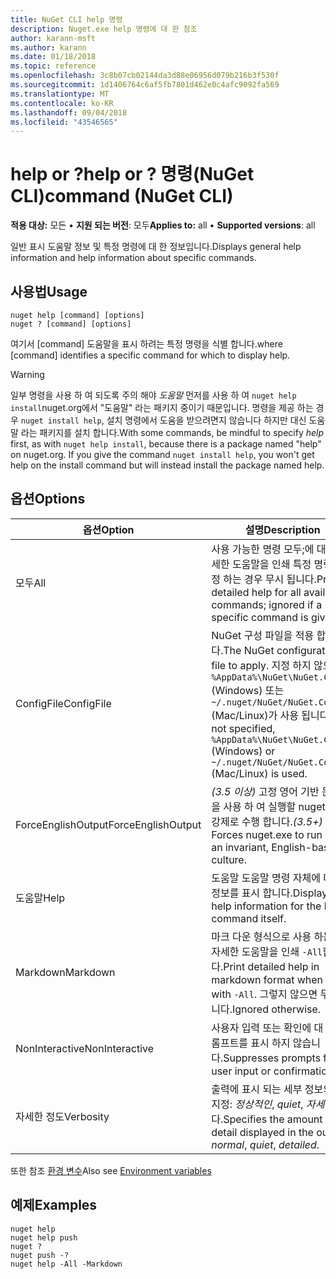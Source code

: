```yaml
---
title: NuGet CLI help 명령
description: Nuget.exe help 명령에 대 한 참조
author: karann-msft
ms.author: karann
ms.date: 01/18/2018
ms.topic: reference
ms.openlocfilehash: 3c8b07cb02144da3d88e06956d079b216b3f530f
ms.sourcegitcommit: 1d1406764c6af5fb7801d462e0c4afc9092fa569
ms.translationtype: MT
ms.contentlocale: ko-KR
ms.lasthandoff: 09/04/2018
ms.locfileid: "43546565"
---
```

# <a name="help-or--command-nuget-cli"></a><span data-ttu-id="dd745-103">help or ?</span><span class="sxs-lookup"><span data-stu-id="dd745-103">help or ?</span></span> <span data-ttu-id="dd745-104">명령(NuGet CLI)</span><span class="sxs-lookup"><span data-stu-id="dd745-104">command (NuGet CLI)</span></span>

<span data-ttu-id="dd745-105">**적용 대상:** 모든 &bullet; **지원 되는 버전**: 모두</span><span class="sxs-lookup"><span data-stu-id="dd745-105">**Applies to:** all &bullet; **Supported versions**: all</span></span>

<span data-ttu-id="dd745-106">일반 표시 도움말 정보 및 특정 명령에 대 한 정보입니다.</span><span class="sxs-lookup"><span data-stu-id="dd745-106">Displays general help information and help information about specific commands.</span></span>

## <a name="usage"></a><span data-ttu-id="dd745-107">사용법</span><span class="sxs-lookup"><span data-stu-id="dd745-107">Usage</span></span>

```cli
nuget help [command] [options]
nuget ? [command] [options]
```

<span data-ttu-id="dd745-108">여기서 [command] 도움말을 표시 하려는 특정 명령을 식별 합니다.</span><span class="sxs-lookup"><span data-stu-id="dd745-108">where [command] identifies a specific command for which to display help.</span></span>

> [!Warning]
> <span data-ttu-id="dd745-109">일부 명령을 사용 하 여 되도록 주의 해야 *도움말* 먼저를 사용 하 여 `nuget help install`nuget.org에서 "도움말" 라는 패키지 중이기 때문입니다. 명령을 제공 하는 경우 `nuget install help`, 설치 명령에서 도움을 받으려면지 않습니다 하지만 대신 도움말 라는 패키지를 설치 합니다.</span><span class="sxs-lookup"><span data-stu-id="dd745-109">With some commands, be mindful to specify *help* first, as with `nuget help install`, because there is a package named "help" on nuget.org. If you give the command `nuget install help`, you won't get help on the install command but will instead install the package named help.</span></span>

## <a name="options"></a><span data-ttu-id="dd745-110">옵션</span><span class="sxs-lookup"><span data-stu-id="dd745-110">Options</span></span>

| <span data-ttu-id="dd745-111">옵션</span><span class="sxs-lookup"><span data-stu-id="dd745-111">Option</span></span> | <span data-ttu-id="dd745-112">설명</span><span class="sxs-lookup"><span data-stu-id="dd745-112">Description</span></span> |
| --- | --- |
| <span data-ttu-id="dd745-113">모두</span><span class="sxs-lookup"><span data-stu-id="dd745-113">All</span></span> | <span data-ttu-id="dd745-114">사용 가능한 명령 모두;에 대 한 자세한 도움말을 인쇄 특정 명령을 지정 하는 경우 무시 됩니다.</span><span class="sxs-lookup"><span data-stu-id="dd745-114">Print detailed help for all available commands; ignored if a specific command is given.</span></span> |
| <span data-ttu-id="dd745-115">ConfigFile</span><span class="sxs-lookup"><span data-stu-id="dd745-115">ConfigFile</span></span> | <span data-ttu-id="dd745-116">NuGet 구성 파일을 적용 합니다.</span><span class="sxs-lookup"><span data-stu-id="dd745-116">The NuGet configuration file to apply.</span></span> <span data-ttu-id="dd745-117">지정 하지 않으면 `%AppData%\NuGet\NuGet.Config` (Windows) 또는 `~/.nuget/NuGet/NuGet.Config` (Mac/Linux)가 사용 됩니다.</span><span class="sxs-lookup"><span data-stu-id="dd745-117">If not specified, `%AppData%\NuGet\NuGet.Config` (Windows) or `~/.nuget/NuGet/NuGet.Config` (Mac/Linux) is used.</span></span>|
| <span data-ttu-id="dd745-118">ForceEnglishOutput</span><span class="sxs-lookup"><span data-stu-id="dd745-118">ForceEnglishOutput</span></span> | <span data-ttu-id="dd745-119">*(3.5 이상)*  고정 영어 기반 문화권을 사용 하 여 실행할 nuget.exe를 강제로 수행 합니다.</span><span class="sxs-lookup"><span data-stu-id="dd745-119">*(3.5+)* Forces nuget.exe to run using an invariant, English-based culture.</span></span> |
| <span data-ttu-id="dd745-120">도움말</span><span class="sxs-lookup"><span data-stu-id="dd745-120">Help</span></span> | <span data-ttu-id="dd745-121">도움말 도움말 명령 자체에 대 한 정보를 표시 합니다.</span><span class="sxs-lookup"><span data-stu-id="dd745-121">Displays help information for the help command itself.</span></span> |
| <span data-ttu-id="dd745-122">Markdown</span><span class="sxs-lookup"><span data-stu-id="dd745-122">Markdown</span></span> | <span data-ttu-id="dd745-123">마크 다운 형식으로 사용 하는 경우 자세한 도움말을 인쇄 `-All`합니다.</span><span class="sxs-lookup"><span data-stu-id="dd745-123">Print detailed help in markdown format when used with `-All`.</span></span> <span data-ttu-id="dd745-124">그렇지 않으면 무시 됩니다.</span><span class="sxs-lookup"><span data-stu-id="dd745-124">Ignored otherwise.</span></span> |
| <span data-ttu-id="dd745-125">NonInteractive</span><span class="sxs-lookup"><span data-stu-id="dd745-125">NonInteractive</span></span> | <span data-ttu-id="dd745-126">사용자 입력 또는 확인에 대 한 프롬프트를 표시 하지 않습니다.</span><span class="sxs-lookup"><span data-stu-id="dd745-126">Suppresses prompts for user input or confirmations.</span></span> |
| <span data-ttu-id="dd745-127">자세한 정도</span><span class="sxs-lookup"><span data-stu-id="dd745-127">Verbosity</span></span> | <span data-ttu-id="dd745-128">출력에 표시 되는 세부 정보의 양을 지정: *정상적인*, *quiet*, *자세한*합니다.</span><span class="sxs-lookup"><span data-stu-id="dd745-128">Specifies the amount of detail displayed in the output: *normal*, *quiet*, *detailed*.</span></span> |

<span data-ttu-id="dd745-129">또한 참조 [환경 변수](cli-ref-environment-variables.md)</span><span class="sxs-lookup"><span data-stu-id="dd745-129">Also see [Environment variables](cli-ref-environment-variables.md)</span></span>

## <a name="examples"></a><span data-ttu-id="dd745-130">예제</span><span class="sxs-lookup"><span data-stu-id="dd745-130">Examples</span></span>

```cli
nuget help
nuget help push
nuget ?
nuget push -?
nuget help -All -Markdown
```
